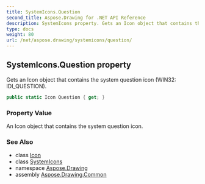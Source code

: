 ```yaml
---
title: SystemIcons.Question
second_title: Aspose.Drawing for .NET API Reference
description: SystemIcons property. Gets an Icon object that contains the system question icon WIN32 IDI_QUESTION
type: docs
weight: 80
url: /net/aspose.drawing/systemicons/question/
---
```

## SystemIcons.Question property

Gets an Icon object that contains the system question icon (WIN32: IDI_QUESTION).

```csharp
public static Icon Question { get; }
```

### Property Value

An Icon object that contains the system question icon.

### See Also

* class [Icon](../../icon/)
* class [SystemIcons](../)
* namespace [Aspose.Drawing](../../systemicons/)
* assembly [Aspose.Drawing.Common](../../../)


